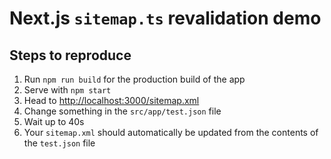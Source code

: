 # Next.js `sitemap.ts` revalidation demo

## Steps to reproduce
1. Run `npm run build` for the production build of the app
2. Serve with `npm start`
3. Head to [http://localhost:3000/sitemap.xml](http://localhost:3000/sitemap.xml)
4. Change something in the `src/app/test.json` file
5. Wait up to 40s
6. Your `sitemap.xml` should automatically be updated from the contents of the `test.json` file